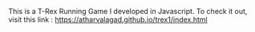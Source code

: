 This is a T-Rex Running Game I developed in Javascript.
To check it out, visit this link : https://atharvalagad.github.io/trex1/index.html


